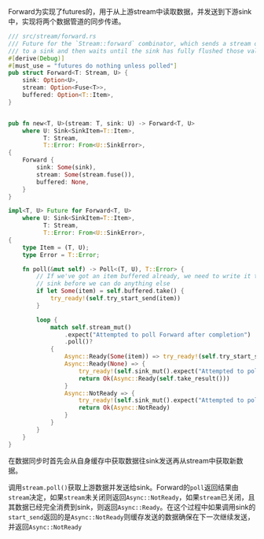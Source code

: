 Forward为实现了futures的，用于从上游stream中读取数据，并发送到下游sink中，实现将两个数据管道的同步传递。

```rust
/// src/stream/forward.rs
/// Future for the `Stream::forward` combinator, which sends a stream of values
/// to a sink and then waits until the sink has fully flushed those values.
#[derive(Debug)]
#[must_use = "futures do nothing unless polled"]
pub struct Forward<T: Stream, U> {
    sink: Option<U>,
    stream: Option<Fuse<T>>,
    buffered: Option<T::Item>,
}


pub fn new<T, U>(stream: T, sink: U) -> Forward<T, U>
    where U: Sink<SinkItem=T::Item>,
          T: Stream,
          T::Error: From<U::SinkError>,
{
    Forward {
        sink: Some(sink),
        stream: Some(stream.fuse()),
        buffered: None,
    }
}

impl<T, U> Future for Forward<T, U>
    where U: Sink<SinkItem=T::Item>,
          T: Stream,
          T::Error: From<U::SinkError>,
{
    type Item = (T, U);
    type Error = T::Error;

    fn poll(&mut self) -> Poll<(T, U), T::Error> {
        // If we've got an item buffered already, we need to write it to the
        // sink before we can do anything else
        if let Some(item) = self.buffered.take() {
            try_ready!(self.try_start_send(item))
        }

        loop {
            match self.stream_mut()
                .expect("Attempted to poll Forward after completion")
                .poll()?
            {
                Async::Ready(Some(item)) => try_ready!(self.try_start_send(item)),
                Async::Ready(None) => {
                    try_ready!(self.sink_mut().expect("Attempted to poll Forward after completion").close());
                    return Ok(Async::Ready(self.take_result()))
                }
                Async::NotReady => {
                    try_ready!(self.sink_mut().expect("Attempted to poll Forward after completion").poll_complete());
                    return Ok(Async::NotReady)
                }
            }
        }
    }
}
```

在数据同步时首先会从自身缓存中获取数据往sink发送再从stream中获取新数据。

调用`stream.poll()`获取上游数据并发送给sink。Forward的`poll`返回结果由`stream`决定，如果`stream`未关闭则返回`Async::NotReady`，如果`stream`已关闭，且其数据已经完全消费到sink，则返回`Async::Ready`。在这个过程中如果调用sink的`start_send`返回的是`Async::NotReady`则缓存发送的数据确保在下一次继续发送，并返回`Async::NotReady`